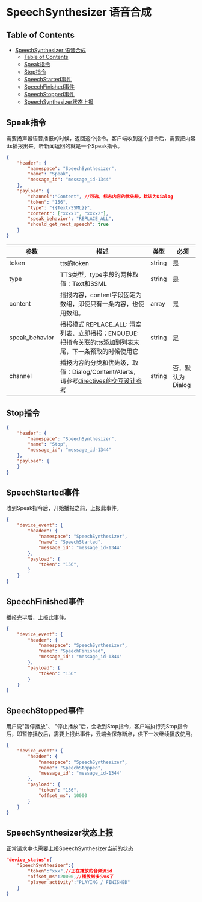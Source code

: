 # SpeechSynthesizer 语音合成

## Table of Contents


   * [SpeechSynthesizer 语音合成](#speechsynthesizer-语音合成)
      * [Table of Contents](#table-of-contents)
      * [Speak指令](#speak指令)
	  * [Stop指令](#stop指令)
      * [SpeechStarted事件](#speechstarted事件)
      * [SpeechFinished事件](#speechfinished事件)
	  * [SpeechStopped事件](#speechstopped事件)
      * [SpeechSynthesizer状态上报](#speechsynthesizer状态上报)


## Speak指令
需要扬声器语音播报的时候，返回这个指令。客户端收到这个指令后，需要把内容tts播报出来。听新闻返回的就是一个Speak指令。
```json
{
    "header": {
        "namespace": "SpeechSynthesizer",
        "name": "Speak",
        "message_id": "message_id-1344"
    },
    "payload": {
        "channel":"Content", //可选，标志内容的优先级，默认为Dialog
        "token": "156",
        "type": "{{Text/SSML}}",
        "content": ["xxxx1", "xxxx2"],
        "speak_behavior": "REPLACE_ALL",
        "should_get_next_speech": true
    }
}
```
参数    | 描述    | 类型    | 必须
--- | --- | --- | ---
token   | tts的token | string  | 是
type    | TTS类型，type字段的两种取值：Text和SSML| string  | 是
content | 播报内容，content字段固定为数组，即使只有一条内容，也使用数组。| array   | 是
speak_behavior | 播报模式 REPLACE_ALL: 清空列表，立即播报；ENQUEUE: 把指令关联的tts添加到列表末尾，下一条预取的时候使用它 | string  | 是
channel | 播报内容的分类和优先级，取值：Dialog/Content/Alerts，请参考[directives的交互设计参考](../api/directives_design.md) | string  | 否，默认为Dialog

## Stop指令
```json
{
    "header": {
        "namespace": "SpeechSynthesizer",
        "name": "Stop",
        "message_id": "message_id-1344"
    },
    "payload": { 
    }
}
```

## SpeechStarted事件
收到Speak指令后，开始播报之前，上报此事件。
```json
{
    "device_event": {
        "header": {
            "namespace": "SpeechSynthesizer",
            "name": "SpeechStarted",
            "message_id": "message_id-1344"
        },
        "payload": {
            "token": "156",   
        }
    }
}
```

## SpeechFinished事件
播报完毕后，上报此事件。
```json
{
    "device_event": {
        "header": {
            "namespace": "SpeechSynthesizer",
            "name": "SpeechFinished",
            "message_id": "message_id-1344"
        },
        "payload": {
            "token": "156"
        }
    }
}
```

## SpeechStopped事件
用户说"暂停播放"、 "停止播放"后，会收到Stop指令，客户端执行完Stop指令后，即暂停播放后，需要上报此事件，云端会保存断点，供下一次继续播放使用。
```json
{
    "device_event": {
        "header": {
            "namespace": "SpeechSynthesizer",
            "name": "SpeechStopped",
            "message_id": "message_id-1344"
        },
        "payload": {
            "token": "156",
            "offset_ms": 10000
        }
    }
}
```

## SpeechSynthesizer状态上报

正常请求中也需要上报SpeechSynthesizer当前的状态

```json
"device_status":{
    "SpeechSynthesizer":{
        "token":"xxx",//正在播放的音频流id
        "offset_ms":20000,//播放到多少ms了
        "player_activity":"PLAYING / FINISHED"
    }
}
```
